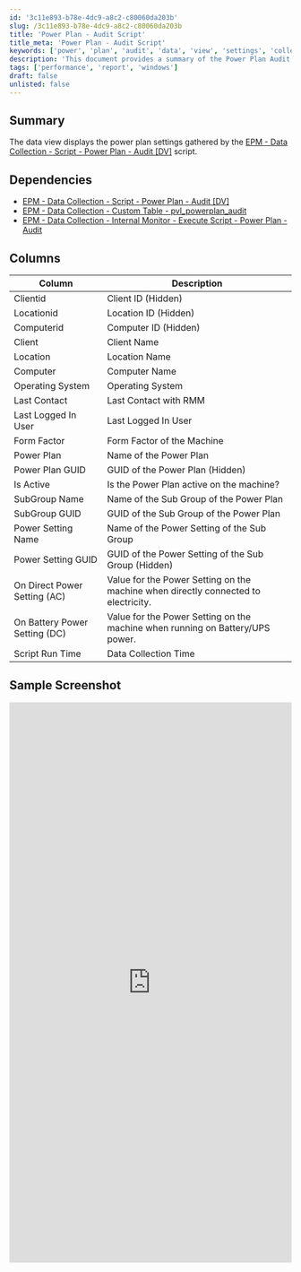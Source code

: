 ```yaml
---
id: '3c11e893-b78e-4dc9-a8c2-c80060da203b'
slug: /3c11e893-b78e-4dc9-a8c2-c80060da203b
title: 'Power Plan - Audit Script'
title_meta: 'Power Plan - Audit Script'
keywords: ['power', 'plan', 'audit', 'data', 'view', 'settings', 'collection']
description: 'This document provides a summary of the Power Plan Audit Data View, detailing the power plan settings gathered by the EPM Data Collection script. It includes information about dependencies, columns, and a sample screenshot for visualization.'
tags: ['performance', 'report', 'windows']
draft: false
unlisted: false
---
```


## Summary

The data view displays the power plan settings gathered by the [EPM - Data Collection - Script - Power Plan - Audit [DV]](/docs/6e9ec56b-ba57-48cd-8dff-e659c30d2f3d) script.

## Dependencies

- [EPM - Data Collection - Script - Power Plan - Audit [DV]](/docs/6e9ec56b-ba57-48cd-8dff-e659c30d2f3d)  
- [EPM - Data Collection - Custom Table - pvl_powerplan_audit](/docs/9560f2db-f58f-4c07-a9da-2828deabc4cf)  
- [EPM - Data Collection - Internal Monitor - Execute Script - Power Plan - Audit](/docs/fdbe1912-b216-4876-b64b-db83eee691a1)  

## Columns

| Column                     | Description                                               |
|---------------------------|-----------------------------------------------------------|
| Clientid                  | Client ID (Hidden)                                       |
| Locationid                | Location ID (Hidden)                                     |
| Computerid                | Computer ID (Hidden)                                     |
| Client                    | Client Name                                             |
| Location                  | Location Name                                           |
| Computer                  | Computer Name                                           |
| Operating System          | Operating System                                        |
| Last Contact              | Last Contact with RMM                                   |
| Last Logged In User       | Last Logged In User                                     |
| Form Factor               | Form Factor of the Machine                              |
| Power Plan                | Name of the Power Plan                                  |
| Power Plan GUID           | GUID of the Power Plan (Hidden)                         |
| Is Active                 | Is the Power Plan active on the machine?                |
| SubGroup Name             | Name of the Sub Group of the Power Plan                 |
| SubGroup GUID             | GUID of the Sub Group of the Power Plan                 |
| Power Setting Name        | Name of the Power Setting of the Sub Group              |
| Power Setting GUID        | GUID of the Power Setting of the Sub Group (Hidden)     |
| On Direct Power Setting (AC) | Value for the Power Setting on the machine when directly connected to electricity. |
| On Battery Power Setting (DC) | Value for the Power Setting on the machine when running on Battery/UPS power. |
| Script Run Time           | Data Collection Time                                    |

## Sample Screenshot

<iframe src="https://proval.itglue.com/attachments/14048242?preview=1" width="100%" height="1000px" frameborder="0"></iframe>